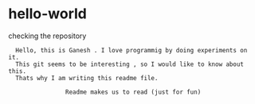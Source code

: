 # hello-world
checking the repository

      Hello, this is Ganesh . I love programmig by doing experiments on it.
      This git seems to be interesting , so I would like to know about this.
      Thats why I am writing this readme file.
      
                    Readme makes us to read (just for fun)
